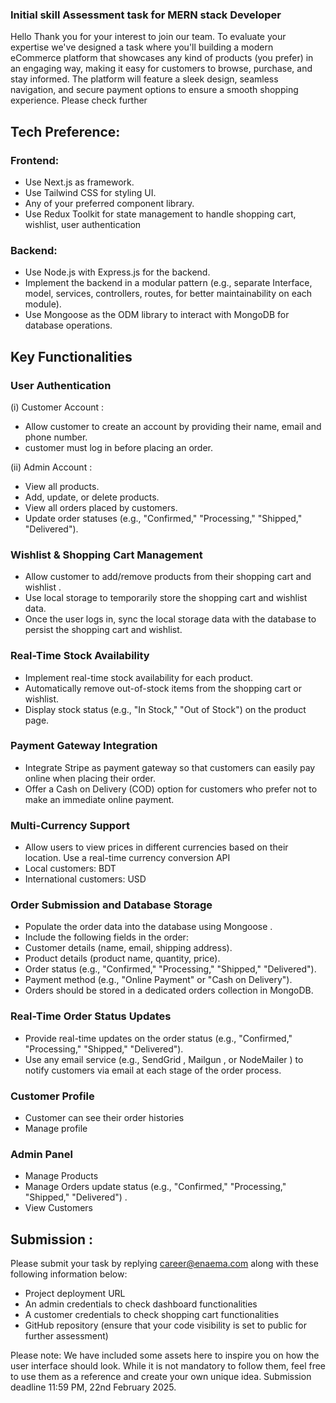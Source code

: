 ### Initial skill Assessment task for MERN stack Developer

Hello
Thank you for your interest to join our team. To evaluate your expertise we've designed a task where you'll building a modern eCommerce platform that showcases any kind of products (you prefer) in an engaging way, making it easy for customers to browse, purchase, and stay informed. The platform will feature a sleek design, seamless navigation, and secure payment options to ensure a smooth shopping experience. Please check further

## Tech Preference:

### Frontend:

- Use Next.js as framework.
- Use Tailwind CSS for styling UI.
- Any of your preferred component library.
- Use Redux Toolkit for state management to handle shopping cart, wishlist, user authentication

### Backend:

- Use Node.js with Express.js for the backend.
- Implement the backend in a modular pattern (e.g., separate Interface, model, services, controllers, routes, for better maintainability on each module).
- Use Mongoose as the ODM library to interact with MongoDB for database operations.

## Key Functionalities

### User Authentication

(i) Customer Account :

- Allow customer to create an account by providing their name, email and phone number.
- customer must log in before placing an order.

(ii) Admin Account :

- View all products.
- Add, update, or delete products.
- View all orders placed by customers.
- Update order statuses (e.g., "Confirmed," "Processing," "Shipped," "Delivered").

### Wishlist & Shopping Cart Management

- Allow customer to add/remove products from their shopping cart and wishlist .
- Use local storage to temporarily store the shopping cart and wishlist data.
- Once the user logs in, sync the local storage data with the database to persist the shopping cart and wishlist.

### Real-Time Stock Availability

- Implement real-time stock availability for each product.
- Automatically remove out-of-stock items from the shopping cart or wishlist.
- Display stock status (e.g., "In Stock," "Out of Stock") on the product page.

### Payment Gateway Integration

- Integrate Stripe as payment gateway so that customers can easily pay online when placing their order.
- Offer a Cash on Delivery (COD) option for customers who prefer not to make an immediate online payment.

### Multi-Currency Support

- Allow users to view prices in different currencies based on their location. Use a real-time currency conversion API
- Local customers: BDT
- International customers: USD

### Order Submission and Database Storage

- Populate the order data into the database using Mongoose .
- Include the following fields in the order:
- Customer details (name, email, shipping address).
- Product details (product name, quantity, price).
- Order status (e.g., "Confirmed," "Processing," "Shipped," "Delivered").
- Payment method (e.g., "Online Payment" or "Cash on Delivery").
- Orders should be stored in a dedicated orders collection in MongoDB.

### Real-Time Order Status Updates

- Provide real-time updates on the order status (e.g., "Confirmed," "Processing," "Shipped," "Delivered").
- Use any email service (e.g., SendGrid , Mailgun , or NodeMailer ) to notify customers via email at each stage of the order process.

### Customer Profile

- Customer can see their order histories
- Manage profile

### Admin Panel

- Manage Products
- Manage Orders update status (e.g., "Confirmed," "Processing," "Shipped," "Delivered") .
- View Customers

## Submission :

Please submit your task by replying career@enaema.com along with these following information below:

- Project deployment URL
- An admin credentials to check dashboard functionalities
- A customer credentials to check shopping cart functionalities
- GitHub repository (ensure that your code visibility is set to public for further assessment)

Please note: We have included some assets here to inspire you on how the user interface should look. While it is not mandatory to follow them, feel free to use them as a reference and create your own unique idea. Submission deadline 11:59 PM, 22nd February 2025.
